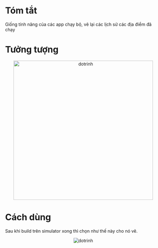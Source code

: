 # Tóm tắt
Giống tính năng của các app chạy bộ, vẽ lại các lịch sử các địa điểm đã chạy

# Tưởng tượng
<p align="center">
  <img src="https://user-images.githubusercontent.com/8064517/161900359-3847f293-b8ed-41e6-9e90-7c696088f82a.png" width="450" title="dotrinh">
</p>

# Cách dùng
Sau khi build trên simulator xong thì chọn như thế này cho nó vẽ.
<p align="center">
  <img src="https://user-images.githubusercontent.com/8064517/161900529-c54bea5c-091a-4766-9377-d2f25ee1973b.png" title="dotrinh">
</p>

